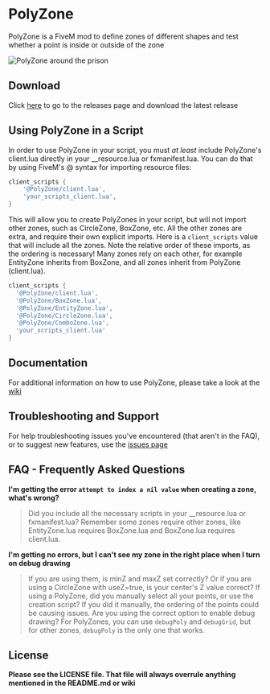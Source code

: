 # PolyZone
PolyZone is a FiveM mod to define zones of different shapes and test whether a point is inside or outside of the zone

![PolyZone around the prison](https://i.imgur.com/InKNaoL.jpg)

## Download

Click [here](https://github.com/mkafrin/PolyZone/releases) to go to the releases page and download the latest release

## Using PolyZone in a Script

In order to use PolyZone in your script, you must _at least_ include PolyZone's client.lua directly in your __resource.lua or fxmanifest.lua. You can do that by using FiveM's @ syntax for importing resource files:

```lua
client_scripts {
    '@PolyZone/client.lua',
    'your_scripts_client.lua',
}
```

This will allow you to create PolyZones in your script, but will not import other zones, such as CircleZone, BoxZone, etc. All the other zones are extra, and require their own explicit imports. Here is a `client_scripts` value that will include all the zones. Note the relative order of these imports, as the ordering is necessary! Many zones rely on each other, for example EntityZone inherits from BoxZone, and all zones inherit from PolyZone (client.lua).

```lua
client_scripts {
  '@PolyZone/client.lua',
  '@PolyZone/BoxZone.lua',
  '@PolyZone/EntityZone.lua',
  '@PolyZone/CircleZone.lua',
  '@PolyZone/ComboZone.lua',
  'your_scripts_client.lua'
}
```

## Documentation
For additional information on how to use PolyZone, please take a look at the [wiki](https://github.com/mkafrin/PolyZone/wiki)

## Troubleshooting and Support
For help troubleshooting issues you've encountered (that aren't in the FAQ), or to suggest new features, use the [issues page](https://github.com/mkafrin/PolyZone/issues)

## FAQ - Frequently Asked Questions
**I'm getting the error `attempt to index a nil value` when creating a zone, what's wrong?**
> Did you include all the necessary scripts in your \_\_resource.lua or fxmanifest.lua? Remember some zones require other zones, like EntityZone.lua requires BoxZone.lua and BoxZone.lua requires client.lua.

**I'm getting no errors, but I can't see my zone in the right place when I turn on debug drawing**
> If you are using them, is minZ and maxZ set correctly? Or if you are using a CircleZone with useZ=true, is your center's Z value correct? If using a PolyZone, did you manually select all your points, or use the creation script? If you did it manually, the ordering of the points could be causing issues. Are you using the correct option to enable debug drawing? For PolyZones, you can use `debugPoly` and `debugGrid`, but for other zones, `debugPoly` is the only one that works.

## License
**Please see the LICENSE file. That file will always overrule anything mentioned in the README.md or wiki**
